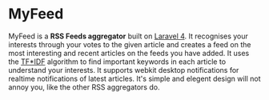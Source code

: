 MyFeed
======

MyFeed is a **RSS Feeds aggregator** built on [Laravel 4](http://laravel.com/). It recognises your interests through your votes to the given article and creates a feed on the most interesting and recent articles on the feeds you have added. It uses the [TF*IDF](http://en.wikipedia.org/wiki/Tf-idf) algorithm to find important keywords in each article to understand your interests. It supports webkit desktop notifications for realtime notifications of latest articles. It's simple and elegent design will not annoy you, like the other RSS aggregators do.
